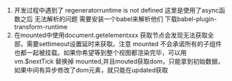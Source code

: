 1. 开发过程中遇到了 regeneratorruntime is not defined 这里是使用了async函数之后 无法解析的问题 需要安装一个babel来解析他们
下载babel-plugin-transform-runtime
2. 在mounted中使用document.getelementxxx 获取节点会发现无法获取全部，需要settimeout设置延时来获取。注意 mounted 不会承诺所有的子组件也都一起被挂载。如果你希望等到整个视图都渲染完毕，可以用 vm.$nextTick 替换掉 mounted,并且mouted获取dom，只能拿到初始数据，如果中间有异步修改了dom元素，就只能在updated获取